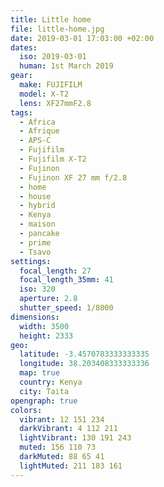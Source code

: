 ```yaml
---
title: Little home
file: little-home.jpg
date: 2019-03-01 17:03:00 +02:00
dates:
  iso: 2019-03-01
  human: 1st March 2019
gear:
  make: FUJIFILM
  model: X-T2
  lens: XF27mmF2.8
tags:
  - Africa
  - Afrique
  - APS-C
  - Fujifilm
  - Fujifilm X-T2
  - Fujinon
  - Fujinon XF 27 mm f/2.8
  - home
  - house
  - hybrid
  - Kenya
  - maison
  - pancake
  - prime
  - Tsavo
settings:
  focal_length: 27
  focal_length_35mm: 41
  iso: 320
  aperture: 2.8
  shutter_speed: 1/8000
dimensions:
  width: 3500
  height: 2333
geo:
  latitude: -3.4570783333333335
  longitude: 38.203408333333336
  map: true
  country: Kenya
  city: Taita
opengraph: true
colors:
  vibrant: 12 151 234
  darkVibrant: 4 112 211
  lightVibrant: 130 191 243
  muted: 156 110 73
  darkMuted: 88 65 41
  lightMuted: 211 183 161
---
```



